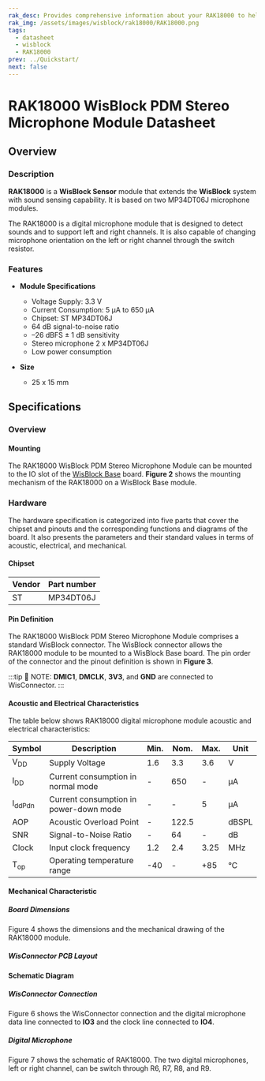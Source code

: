 ```yaml
---
rak_desc: Provides comprehensive information about your RAK18000 to help you use it. This information includes technical specifications, characteristics, and requirements, and it also discusses the device components.
rak_img: /assets/images/wisblock/rak18000/RAK18000.png
tags:
  - datasheet
  - wisblock
  - RAK18000
prev: ../Quickstart/
next: false
---
```



# RAK18000 WisBlock PDM Stereo Microphone Module Datasheet

## Overview
<rk-img
  src="/assets/images/wisblock/rak18000/datasheet/RAK18000_Back_Front.png"
  width="40%"
  caption="RAK18000 PDM Stereo Microphone Module"
/>

### Description

**RAK18000** is a **WisBlock Sensor** module that extends the **WisBlock** system with sound sensing capability. It is based on two MP34DT06J microphone modules.

The RAK18000 is a digital microphone module that is designed to detect sounds and to support left and right channels. It is also capable of changing microphone orientation on the left or right channel through the switch resistor.

### Features

* **Module Specifications**

    - Voltage Supply: 3.3&nbsp;V
    - Current Consumption: 5&nbsp;µA to 650&nbsp;µA
    - Chipset: ST MP34DT06J
    - 64&nbsp;dB signal-to-noise ratio
    - –26&nbsp;dBFS ± 1&nbsp;dB sensitivity
    - Stereo microphone 2 x MP34DT06J
    - Low power consumption

* **Size**
    * 25 x 15&nbsp;mm

## Specifications

### Overview

#### Mounting

The RAK18000 WisBlock PDM Stereo Microphone Module can be mounted to the IO slot of the [WisBlock Base](https://docs.rakwireless.com/Product-Categories/WisBlock/#wisblock-base) board. **Figure 2** shows the mounting mechanism of the RAK18000 on a WisBlock Base module.

<rk-img
  src="/assets/images/wisblock/rak18000/datasheet/RAK18000_mounting.png"
  width="50%"
  caption="RAK18000 PDM Stereo Microphone Module Mounting"
/>

### Hardware

The hardware specification is categorized into five parts that cover the chipset and pinouts and the corresponding functions and diagrams of the board. It also presents the parameters and their standard values in terms of acoustic, electrical, and mechanical.

#### Chipset
| Vendor | Part number |
| ------ | ----------- |
| ST     | MP34DT06J   |

#### Pin Definition

The RAK18000 WisBlock PDM Stereo Microphone Module comprises a standard WisBlock connector. The WisBlock connector allows the RAK18000 module to be mounted to a WisBlock Base board. The pin order of the connector and the pinout definition is shown in **Figure 3**.

:::tip 📝 NOTE:
**DMIC1**, **DMCLK**, **3V3**, and **GND** are connected to WisConnector.
:::

<rk-img
  src="/assets/images/wisblock/rak18000/datasheet/RAK18000_Pinout.svg"
  width="60%"
  caption="RAK18000 PDM Stereo Microphone Module Pinout Diagram"
/>

#### Acoustic and Electrical Characteristics

The table below shows RAK18000 digital microphone module acoustic and electrical characteristics:

| Symbol            | Description                            | Min. | Nom.  | Max. | Unit  |
| ----------------- | -------------------------------------- | ---- | ----- | ---- | ----- |
| V<sub>DD</sub>    | Supply Voltage                         | 1.6  | 3.3   | 3.6  | V     |
| I<sub>DD</sub>    | Current consumption in normal mode     | -    | 650   | -    | µA    |
| I<sub>ddPdn</sub> | Current consumption in power-down mode | -    | -     | 5    | µA    |
| AOP               | Acoustic Overload Point                | -    | 122.5 |      | dBSPL |
| SNR               | Signal-to-Noise Ratio                  | -    | 64    | -    | dB    |
| Clock             | Input clock frequency                  | 1.2  | 2.4   | 3.25 | MHz   |
| T<sub>op</sub>    | Operating temperature range            | -40  | -     | +85  | °C    |

#### Mechanical Characteristic

##### Board Dimensions

Figure 4 shows the dimensions and the mechanical drawing of the RAK18000 module.

<rk-img
  src="/assets/images/wisblock/rak18000/datasheet/RAK18000_mechanic_drawing.png"
  width="60%"
  caption="RAK18000 PDM Stereo Microphone Module Mechanical Drawing"
/>

##### WisConnector PCB Layout

<rk-img
  src="/assets/images/wisblock/rak18000/datasheet/MxxS1003K6M.png"
  width="100%"
  caption="WisConnector PCB footprint and recommendations"
/>

#### Schematic Diagram

##### WisConnector Connection

Figure 6 shows the WisConnector connection and the digital microphone data line connected to **IO3** and the clock line connected to **IO4**.

<rk-img
  src="/assets/images/wisblock/rak18000/datasheet/wisio-connection.png"
  width="80%"
  caption="RAK18000 PDM Stereo Microphone Module Connection"
/>

##### Digital Microphone

Figure 7 shows the schematic of RAK18000. The two digital microphones, left or right channel, can be switch through R6, R7, R8, and R9.

<rk-img
  src="/assets/images/wisblock/rak18000/datasheet/digital-microphone.png"
  width="100%"
  caption="RAK18000 PDM Stereo Microphone Module Schematic"
/>